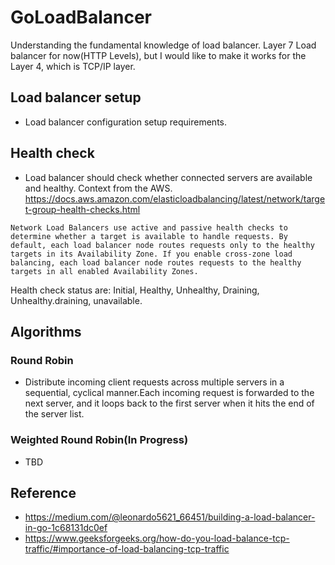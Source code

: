 # GoLoadBalancer
Understanding the fundamental knowledge of load balancer. Layer 7 Load balancer for now(HTTP Levels), but I would like to make it works for the Layer 4, which is TCP/IP layer.

## Load balancer setup
* Load balancer configuration setup requirements.

## Health check
* Load balancer should check whether connected servers are available and healthy.
Context from the AWS.
https://docs.aws.amazon.com/elasticloadbalancing/latest/network/target-group-health-checks.html
```
Network Load Balancers use active and passive health checks to determine whether a target is available to handle requests. By default, each load balancer node routes requests only to the healthy targets in its Availability Zone. If you enable cross-zone load balancing, each load balancer node routes requests to the healthy targets in all enabled Availability Zones.
```
Health check status are:
Initial, Healthy, Unhealthy, Draining, Unhealthy.draining, unavailable.


## Algorithms
###  Round Robin
* Distribute incoming client requests across multiple servers in a sequential, cyclical manner.Each incoming request is forwarded to the next server, and it loops back to the first server when it hits the end of the server list.

### Weighted Round Robin(In Progress)
* TBD

## Reference
* https://medium.com/@leonardo5621_66451/building-a-load-balancer-in-go-1c68131dc0ef
* https://www.geeksforgeeks.org/how-do-you-load-balance-tcp-traffic/#importance-of-load-balancing-tcp-traffic
